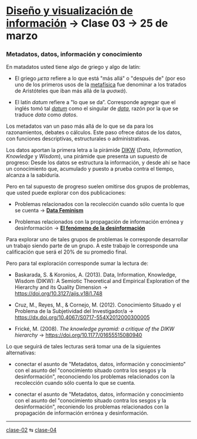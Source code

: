 # [Diseño y visualización de información](https://github.com/profesorfaco/aud5v027-2025) → Clase 03 → 25 de marzo

### Metadatos, datos, información y conocimiento

En matadatos usted tiene algo de griego y algo de latín:

- El griego *μετα* refiere a lo que está "más allá" o "después de" (por eso uno de los primeros usos de la [metafísica](https://es.wikipedia.org/wiki/Andr%C3%B3nico_de_Rodas#G%C3%A9nesis_circunstancial_de_la_palabra_metaf%C3%ADsica) fue denominar a los tratados de Aristóteles que iban más allá de la *φυσικά*).

- El latín *datum* refiere a "lo que se da”. Corresponde agregar que el inglés tomó tal [*datum*](https://www.merriam-webster.com/dictionary/datum) como el singular de [*data*](https://www.merriam-webster.com/dictionary/data), razón por la que se traduce *data* como *datos*.

Los metadatos van un paso más allá de lo que se da para los razonamientos, debates o cálculos. Este paso ofrece datos de los datos, con funciones descriptivas, estructurales o administrativas.

Los datos aportan la primera letra a la pirámide [DIKW](https://journals.sagepub.com/doi/epdf/10.1177/0165551508094050) (*Data*, *Information*, *Knowledge* y *Wisdom*), una pirámide que presenta un supuesto de progreso: Desde los datos se estructura la información, y desde ahí se hace un conocimiento que, acumulado y puesto a prueba contra el tiempo, alcanza a la sabiduría.

Pero en tal supuesto de progreso suelen omitirse dos grupos de problemas, que usted puede explorar con dos publicaciones:

- Problemas relacionados con la recolección cuando sólo cuenta lo que se cuenta → [**Data Feminism**](https://data-feminism.mitpress.mit.edu/bienvenida)  

- Problemas relacionados con la propagación de información errónea y desinformación → [**El fenómeno de la desinformación**](https://minciencia.gob.cl/uploads/filer_public/26/cb/26cb92cb-5614-4e7c-a46e-f001a2b838b1/informe_i_-_el_fenomeno_de_la_desinformacion_global_y_en_chile_1.pdf)

Para explorar uno de tales grupos de problemas le corresponde desarrollar un trabajo siendo parte de un grupo. A este trabajo le corresponde una calificación que será el 20% de su promedio final.

Pero para tal exploración corresponde sumar la lectura de:

- Baskarada, S. & Koronios, A. (2013). Data, Information, Knowledge, Wisdom (DIKW): A Semiotic Theoretical and Empirical Exploration of the Hierarchy and its Quality Dimension → https://doi.org/10.3127/ajis.v18i1.748

- Cruz, M., Reyes, M., & Cornejo, M. (2012). Conocimiento Situado y el Problema de la Subjetividad del Investigador/a → https://dx.doi.org/10.4067/S0717-554X2012000300005

- Frické, M. (2008). *The knowledge pyramid: a critique of the DIKW hierarchy* → https://doi.org/10.1177/01655515080940

Lo que seguirá de tales lecturas será tomar una de la siguientes alternativas:

- conectar el asunto de "Metadatos, datos, información y conocimiento" con el asunto del "conocimiento situado contra los sesgos y la desinformación", reconociendo los problemas relacionados con la recolección cuando sólo cuenta lo que se cuenta.
  
- conectar el asunto de "Metadatos, datos, información y conocimiento con el asunto del "conocimiento situado contra los sesgos y la desinformación", reconiendo los problemas relacionados con la propagación de información errónea y desinformación.

  
   
_ _ _ _ 

[clase-02](https://github.com/profesorfaco/aud5v027-2025/blob/main/clase-02/README.md) ⇆ [clase-04](https://github.com/profesorfaco/aud5v027-2025/blob/main/clase-04/README.md)
